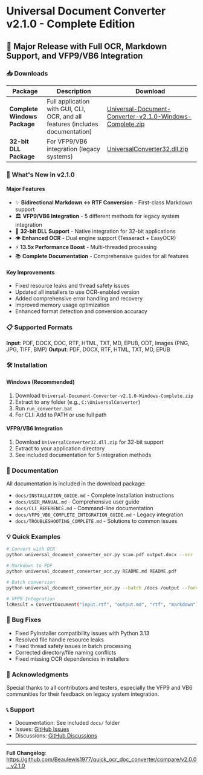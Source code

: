 # Universal Document Converter v2.1.0 - Complete Edition

## 🎉 Major Release with Full OCR, Markdown Support, and VFP9/VB6 Integration

### 📥 Downloads

| Package | Description | Download |
|---------|-------------|----------|
| **Complete Windows Package** | Full application with GUI, CLI, OCR, and all features (includes documentation) | [Universal-Document-Converter-v2.1.0-Windows-Complete.zip](https://github.com/Beaulewis1977/quick_ocr_doc_converter/releases/download/v2.1.0/Universal-Document-Converter-v2.1.0-Windows-Complete.zip) |
| **32-bit DLL Package** | For VFP9/VB6 integration (legacy systems) | [UniversalConverter32.dll.zip](https://github.com/Beaulewis1977/quick_ocr_doc_converter/releases/download/v2.1.0/UniversalConverter32.dll.zip) |

### 🚀 What's New in v2.1.0

#### Major Features
- ✨ **Bidirectional Markdown ↔ RTF Conversion** - First-class Markdown support
- 🏛️ **VFP9/VB6 Integration** - 5 different methods for legacy system integration
- 🔧 **32-bit DLL Support** - Native integration for 32-bit applications
- 👁️ **Enhanced OCR** - Dual engine support (Tesseract + EasyOCR)
- ⚡ **13.5x Performance Boost** - Multi-threaded processing
- 📚 **Complete Documentation** - Comprehensive guides for all features

#### Key Improvements
- Fixed resource leaks and thread safety issues
- Updated all installers to use OCR-enabled version
- Added comprehensive error handling and recovery
- Improved memory usage optimization
- Enhanced format detection and conversion accuracy

### 📋 Supported Formats

**Input**: PDF, DOCX, DOC, RTF, HTML, TXT, MD, EPUB, ODT, Images (PNG, JPG, TIFF, BMP)
**Output**: PDF, DOCX, RTF, HTML, TXT, MD, EPUB

### 🛠️ Installation

#### Windows (Recommended)
1. Download `Universal-Document-Converter-v2.1.0-Windows-Complete.zip`
2. Extract to any folder (e.g., `C:\UniversalConverter`)
3. Run `run_converter.bat`
4. For CLI: Add to PATH or use full path

#### VFP9/VB6 Integration
1. Download `UniversalConverter32.dll.zip` for 32-bit support
2. Extract to your application directory
3. See included documentation for 5 integration methods

### 📖 Documentation

All documentation is included in the download package:
- `docs/INSTALLATION_GUIDE.md` - Complete installation instructions
- `docs/USER_MANUAL.md` - Comprehensive user guide
- `docs/CLI_REFERENCE.md` - Command-line documentation
- `docs/VFP9_VB6_COMPLETE_INTEGRATION_GUIDE.md` - Legacy integration
- `docs/TROUBLESHOOTING_COMPLETE.md` - Solutions to common issues

### 💡 Quick Examples

```bash
# Convert with OCR
python universal_document_converter_ocr.py scan.pdf output.docx --ocr

# Markdown to PDF
python universal_document_converter_ocr.py README.md README.pdf

# Batch conversion
python universal_document_converter_ocr.py --batch /docs /output --format pdf

# VFP9 Integration
lcResult = ConvertDocument("input.rtf", "output.md", "rtf", "markdown")
```

### 🐛 Bug Fixes
- Fixed PyInstaller compatibility issues with Python 3.13
- Resolved file handle resource leaks
- Fixed thread safety issues in batch processing
- Corrected directory/file naming conflicts
- Fixed missing OCR dependencies in installers

### 🙏 Acknowledgments
Special thanks to all contributors and testers, especially the VFP9 and VB6 communities for their feedback on legacy system integration.

### 📞 Support
- Documentation: See included `docs/` folder
- Issues: [GitHub Issues](https://github.com/Beaulewis1977/quick_ocr_doc_converter/issues)
- Discussions: [GitHub Discussions](https://github.com/Beaulewis1977/quick_ocr_doc_converter/discussions)

---

**Full Changelog**: https://github.com/Beaulewis1977/quick_ocr_doc_converter/compare/v2.0.0...v2.1.0